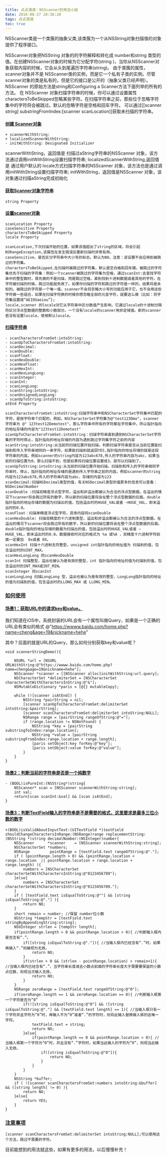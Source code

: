 ```yaml
---
title: 点点滴滴：NSScanner的用法小结
date: 2016-08-27 20:36:20
tags: 点点滴滴
toc: true
---
```


NSScanner类是一个类簇的抽象父类,该类簇为一个从NSString对象扫描值的对象提供了程序接口。
<!--more-->
NSScanner对象把NSString 对象的的字符解释和转化成 number和string 类型的值。在创建NSScanner对象的时候为它分配字符(string )，当你从NSScanner对象获取内容的时候，它会从头到尾遍历字符串(string)。
由于类簇的属性， scanner对象并不是 NSScanner类的实例，而是它一个私有子类的实例。尽管scanner对象的类是私有的，但是它的接口是公开的（抽象父类已经声明）。 NSScanner 的原始方法是string和Configuring a Scanner方法下面列举的所有的方法。
在 NSScanner 对象扫描字符串的时候，你可以通过设置属性charactersToBeSkipped忽略某些字符。在扫描字符串之前，那些位于忽略字符集中的字符将会被跳过。默认的忽略字符是空格和回车字符。
可以通过[[scanner string] substringFromIndex:[scanner scanLocation]]获取未扫描的字符串。

#### [创建 Scanner对象](#1)
```objc
+ scannerWithString:
+ localizedScannerWithString:
- initWithString: Designated Initializer
```
scannerWithString，返回值是 扫描过aString字符串的NSScanner 对象，该方法通过调用initWithString设置扫描字符串;
localizedScannerWithString,返回值是 通过用户默认的 locale方式扫描字符串的NSScanner 对象，该方法也是通过调用initWithString设置扫描字符串;
initWithString，返回值是NSScanner 对象，该对象通过扫描aString完成初始化

#### [获取Scanner对象字符串](#1)
```objc
string Property
```

#### [设置scanner对象](#1)
```objc
scanLocation Property
caseSensitive Property
charactersToBeSkipped Property
locale Property

scanLocation,下次扫描开始的位置，如果该值超出了string的区域，将会引起NSRangeException,该属性在发生错误后重新扫描时非常有用。
caseSensitive，是否区分字符串中大小写的标志。默认为NO，注意：该设置不会应用到被跳过的字符集。
charactersToBeSkipped,在扫描时被跳过的字符集，默认是空白格和回车键。被跳过的字符集优先于扫描的字符集：例如一个scanner被跳过的字符集为空格，通过scanInt:去查找字符串中的整型数时，首先做的不是扫描，而是跳过空格，直到找到十进制数据或者其他的字符。在字符被扫描的时候，跳过功能就失效了。如果你扫描的字符和跳过的字符是一样的，结果将是未知的。被跳过的字符是一个唯一值，scanner不会将忽略大小写的功能应用于它，也不会用这些字符做一些组合，如果在扫描字符换的时候你想忽略全部的元音字符，就要这么做（比如：将字符集设置成“AEIOUaeiou”};
locale,scanner 的locale对它从字符串中区分数值产生影响，它通过locale的十进制分隔符区分浮点型数据的整数和小数部分。一个没有locale的scanner用非定域值。新的scanner若没有设置locale，使用默认locale。
```

#### [扫描字符串](#1)
```objc
- scanCharactersFromSet:intoString:
- scanUpToCharactersFromSet:intoString:
- scanDecimal:
- scanDouble:
- scanFloat:
- scanHexDouble:
- scanHexFloat:
- scanHexInt:
- scanHexLongLong:
- scanInteger:
- scanInt:
- scanLongLong:
- scanString:intoString:
- scanUnsignedLongLong:
- scanUpToString:intoString:
atEnd Property

scanCharactersFromSet:intoString:扫描字符串中和NSCharacterSet字符集中匹配的字符，是按字符单个匹配的，例如，NSCharacterSet字符集为@"test123Dmo"，scanner字符串为 @" 123test12Demotest"，那么字符串中所有的字符都在字符集中，所以指针指向的地址存储的内容为"123test12Demotest"
scanUpToCharactersFromSet:intoString：扫描字符串直到遇到NSCharacterSet字符集的字符时停止，指针指向的地址存储的内容为遇到跳过字符集字符之前的内容
scanString:intoString:从当前的扫描位置开始扫描，判断扫描字符串是否从当前位置能扫描到和传入字符串相同的一串字符，如果能扫描到就返回YES,指针指向的地址存储的就是这段字符串的内容。例如scanner的string内容为123abc678,传入的字符串内容为abc，如果当前的扫描位置为0，那么扫描不到，但是如果将扫描位置设置成3，就可以扫描到了。
scanUpToString:intoString:从当前的扫描位置开始扫描，扫描到和传入的字符串相同字符串时，停止，指针指向的地址存储的是遇到传入字符串之前的内容。例如scanner的string内容为123abc678,传入的字符串内容为abc，存储的内容为123
scanDecimal:扫描NSDecimal类型的值，有关NSDecimal类型的值更多的信息可以查看：NSDecimalNumber
scanDouble :扫描双精度浮点型字符，溢出和非溢出都被认为合法的浮点型数据。在溢出的情况下scanner将会跳过所有的数字，所以新的扫描位置将会在整个浮点型数据的后面。double指针指向的地址存储的数据为扫描出的值，包括溢出时的HUGE_VAL或者 –HUGE_VAL，即未溢出时的0.0。
scanFloat：扫描单精度浮点型字符，具体内容同scanDouble
scanHexDouble: 扫描双精度的十六进制类型，溢出和非溢出都被认为合法的浮点型数据。在溢出的情况下scanner将会跳过所有的数字，所以新的扫描位置将会在整个浮点型数据的后面。double指针指向的地址存储的数据为扫描出的值，包括溢出时的HUGE_VAL或者 –HUGE_VAL，即未溢出时的0.0。数据接收时对应的格式为 %a 或%A ，双精度十六进制字符前面一定要加  0x或者 0X。
scanHexInt 扫描十六进制无符整型，unsigned int指针指向的地址值为 扫描到的值，包含溢出时的UINT_MAX。
scanHexLongLong 同scanHexDouble
scanInt 扫描整型，溢出也被认为是有效的整型，int 指针指向的地址的值为扫描到的值，包含溢出时的INT_MAX或INT_MIN。
scanInteger 同scanInt
scanLongLong 扫描LongLong 型，溢出也被认为是有效的整型，LongLong指针指向的地址的值为扫描到的值，包含溢出时的LLONG_MAX 或 LLONG_MIN。
```

### [如何使用](#1)
#### [场景1：获取URL中的请求key和value。](#2)

我们知道在iOS中，系统封装的URL会有一个属性叫做Query，如果是一个正确的URL会有类似的格式 
@"https://wwww.baidu.com/home.php?name=cheng&age=19&nickname=hehe"

其中？后面的就是URL的Query，那么如何分别获取key和value呢？

```objc
void scannerStringDemo(){
    
    NSURL *url = [NSURL URLWithString:@"https://wwww.baidu.com/home.php?name=cheng&age=19&nickname=hehe"];
    NSScanner *scanner = [[NSScanner alloc]initWithString:url.query];
    NSCharacterSet *delimiterSet = [NSCharacterSet characterSetWithCharactersInString:@"&"];
    NSMutableDictionary *paris = [@{} mutableCopy];
    
    while (![scanner isAtEnd]) {
        NSString *pairString = nil;
        [scanner scanUpToCharactersFromSet:delimiterSet intoString:&pairString];
        [scanner scanCharactersFromSet:delimiterSet intoString:NULL];
        NSRange range = [pairString rangeOfString:@"="];
        if (range.location != NSNotFound) {
            NSString *key = [pairString substringToIndex:range.location];
            NSString *value = [pairString substringFromIndex:range.location + range.length];
            [paris setObject:key forKey:@"key"];
            [paris setObject:value forKey:@"value"];
        }
    }
}

```
#### [场景2：判断当前的字符串是否是一个纯数字](#2)

```objc
- (BOOL)isPureInt:(NSString*)string{
    NSScanner* scan = [NSScanner scannerWithString:string];
    int val;
    return[scan scanInt:&val] && [scan isAtEnd];
}
```

#### [场景3：判断TextField输入的字符串是不是需要的格式，这里要求是最多三位小数的数字](#2)
```objc
+(BOOL)isValidAboutInputText:(UITextField *)textField shouldChangeCharactersInRange:(NSRange)range replacementString:(NSString *)string decimalNumber:(NSInteger)number{
    NSScanner      *scanner    = [NSScanner scannerWithString:string];
    NSCharacterSet *numbers;
    NSRange         pointRange = [textField.text rangeOfString:@"."];
    if ( (pointRange.length > 0) && (pointRange.location < range.location  || pointRange.location > range.location + range.length) ){
        numbers = [NSCharacterSet characterSetWithCharactersInString:@"0123456789"];
    }else{
        numbers = [NSCharacterSet characterSetWithCharactersInString:@"0123456789."];
    }
    if ( [textField.text isEqualToString:@""] && [string isEqualToString:@"."] ){
        return NO;
    }
    short remain = number; //保留 number位小数
    NSString *tempStr = [textField.text stringByAppendingString:string];
    NSUInteger strlen = [tempStr length];
    if(pointRange.length > 0 && pointRange.location > 0){ //判断输入框内是否含有“.”。
        if([string isEqualToString:@"."]){ //当输入框内已经含有“.”时，如果再输入“.”则被视为无效。
            return NO;
        }
        if(strlen > 0 && (strlen - pointRange.location) > remain+1){ //当输入框内已经含有“.”，当字符串长度减去小数点前面的字符串长度大于需要要保留的小数点位数，则视当次输入无效。
            return NO;
        }
    }
    NSRange zeroRange = [textField.text rangeOfString:@"0"];
    if(zeroRange.length == 1 && zeroRange.location == 0){ //判断输入框第一个字符是否为“0”
        if(![string isEqualToString:@"0"] && ![string isEqualToString:@"."] && [textField.text length] == 1){ //当输入框只有一个字符并且字符为“0”时，再输入不为“0”或者“.”的字符时，则将此输入替换输入框的这唯一字符。
            textField.text = string;
            return NO;
        }else{
            if(pointRange.length == 0 && pointRange.location > 0){ //当输入框第一个字符为“0”时，并且没有“.”字符时，如果当此输入的字符为“0”，则视当此输入无效。
                if([string isEqualToString:@"0"]){
                    return NO;
                }
            }
        }
    }
    NSString *buffer;
    if ( ![scanner scanCharactersFromSet:numbers intoString:&buffer] && ([string length] != 0) ){
        return NO;
    }else{
        return YES;
    }
}
```

### [注意事项](#2)
```objc
[scanner scanCharactersFromSet:delimiterSet intoString:NULL];可以使用这个方法，跳过不需要的字符。
```
目前能想到的用法就这些，如果有更多的用法，以后慢慢补充！